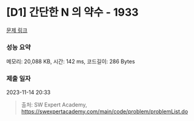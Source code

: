 # [D1] 간단한 N 의 약수 - 1933 

[문제 링크](https://swexpertacademy.com/main/code/problem/problemDetail.do?contestProbId=AV5PhcWaAKIDFAUq) 

### 성능 요약

메모리: 20,088 KB, 시간: 142 ms, 코드길이: 286 Bytes

### 제출 일자

2023-11-14 20:33



> 출처: SW Expert Academy, https://swexpertacademy.com/main/code/problem/problemList.do